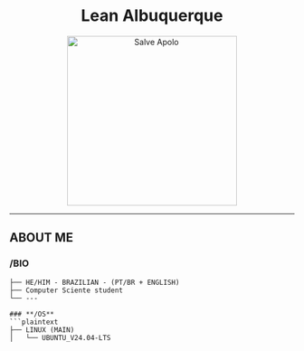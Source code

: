 <!-- README.md -->

<h1 align="center"> Lean Albuquerque </h1>

<p align="center">
  <img src="https://data.moonscdn.com/prompt/slices/3/watermarked/apollo-god-sun-background_jn77m.png" width="300px" alt="Salve Apolo">
</p>

---

## **ABOUT ME**

### **/BIO**
```plaintext
├── HE/HIM - BRAZILIAN - (PT/BR + ENGLISH)
├── Computer Sciente student
└── ---

### **/OS**
```plaintext
├── LINUX (MAIN)
│   └── UBUNTU_V24.04-LTS
